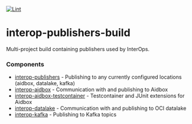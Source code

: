 [![Lint](https://github.com/projectronin/interop-publishers/actions/workflows/lint.yml/badge.svg)](https://github.com/projectronin/interop-publishers/actions/workflows/lint.yml)

# interop-publishers-build

Multi-project build containing publishers used by InterOps.

### Components

* [interop-publishers](interop-publishers) - Publishing to any currently configured locations (aidbox, datalake, kafka)
* [interop-aidbox](interop-aidbox) - Communication with and publishing to Aidbox
* [interop-aidbox-testcontainer](interop-aidbox-testcontainer) - Testcontainer and JUnit extensions for Aidbox
* [interop-datalake](interop-publishers) - Communication with and publishing to OCI datalake
* [interop-kafka](interop-publishers) - Publishing to Kafka topics



